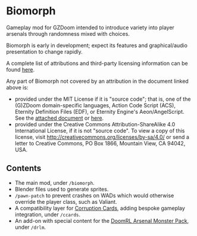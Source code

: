 # Biomorph

Gameplay mod for GZDoom intended to introduce variety into player arsenals through randomness mixed with choices.

Biomorph is early in development; expect its features and graphical/audio presentation to change rapidly.

A complete list of attributions and third-party licensing information can be found [here](/ATTRIB.md).

Any part of Biomorph not covered by an attribution in the document linked above is:
- provided under the MIT License if it is "source code"; that is, one of the (G)ZDoom domain-specific languages, Action Code Script (ACS), Eternity Definition Files (EDF), or Eternity Engine's Aeon/AngelScript. See the [attached document](/LICENSE) or [here](https://choosealicense.com/licenses/mit/).
- provided under the Creative Commons Attribution-ShareAlike 4.0 International License, if it is not "source code". To view a copy of this license, visit http://creativecommons.org/licenses/by-sa/4.0/ or send a letter to Creative Commons, PO Box 1866, Mountain View, CA 94042, USA.

## Contents

- The main mod, under `/biomorph`.
- Blender files used to generate sprites.
- `/pawn-patch` to prevent crashes on WADs which would otherwise override the player class, such as Valiant.
- A compatibility layer for [Corruption Cards](https://forum.zdoom.org/viewtopic.php?f=43&t=67939), adding bespoke gameplay integration, under `/ccards`.
- An add-on with special content for the [DoomRL Arsenal Monster Pack](https://forum.zdoom.org/viewtopic.php?f=43&t=37044), under `/drlm`.
